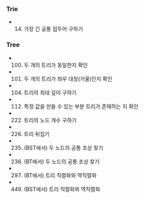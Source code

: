 ### Trie
- 14. 가장 긴 공통 접두어 구하기

### Tree
- 100. 두 개의 트리가 동일한지 확인
- 101. 두 개의 트리가 좌우 대칭(거울)인지 확인
- 104. 트리의 최대 깊이 구하기
- 112. 특정 값을 만들 수 있는 부분 트리가 존재하는 지 확인
- 222. 트리의 노드 개수 구하기
- 226. 트리 뒤집기
- 235. (BST에서) 두 노드의 공통 조상 찾기
- 236. (BT에서) 두 노드의 공통 조상 찾기
- 297. (BT에서) 트리 직렬화와 역직렬화
- 449. (BST에서) 트리 직렬화와 역직렬화
